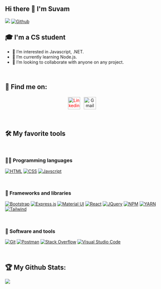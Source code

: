## Hi there 👋 I'm Suvam
![](https://visitor-badge.laobi.icu/badge?page_id=suvamsubedi.suvamsubedi) [![Github](https://img.shields.io/github/followers/suvamsubedi?label=Followers&logo=Github)](https://github.com/suvamsubedi)




## 🎓 I'm a CS student
- 👀 I’m interested in Javascript, .NET.
- 🌱 I’m currently learning Node.js. 
- 👯 I’m looking to collaborate with anyone on any project.

<br/>

## :email: Find me on:

<p align="center">
 <a href="https://www.linkedin.com/in/suvam-subedi-1b97361a7/" target="_blank" rel="noopener noreferrer"> <img src="https://img.icons8.com/external-justicon-flat-justicon/2x/external-linkedin-social-media-justicon-flat-justicon.png" alt="Linkedin" height="40" style="vertical-align:top; margin:4px; color:#FF0000" ></a>
 <a href="suvamsubedi@gmail.com"> <img src="https://1000logos.net/wp-content/uploads/2021/05/Gmail-logo-500x281.png" alt="Gmail" height="40" style="vertical-align:top; margin:4px"></a> 
</p>
<br/>

## 🛠️ My favorite tools
<br/>

### 👨‍💻 Programming languages

<p>
     <a href="https://github.com/search?q=user%3suvamsubedi+language%3Ahtml"><img alt="HTML" src="https://img.shields.io/badge/html5-%23E34F26.svg?style=for-the-badge&logo=html5&logoColor=white"></a>
    <a href="https://github.com/search?q=user%3suvamsubedi+language%3Acss"><img alt="CSS" src="https://img.shields.io/badge/css3-%231572B6.svg?style=for-the-badge&logo=css3&logoColor=white"></a>
    <a href="https://github.com/search?q=user%3suvamsubedi+language%3Apython"><img alt="Javscript" src="https://img.shields.io/badge/Javascript-3670A0?style=for-the-badge&logo=Javascript&logoColor=ffdd54"></a>
    
</p>
<br />

### 🧰 Frameworks and libraries

<p>
   <a href="#"><img alt="Bootstrap" src="https://img.shields.io/badge/bootstrap-%23563D7C.svg?style=for-the-badge&logo=bootstrap&logoColor=white"></a>
    <a href="#"><img alt="Express.js" src="https://img.shields.io/badge/express.js-%23404d59.svg?style=for-the-badge&logo=express&logoColor=%2361DAFB"></a>
    <a href="#"><img alt="Material UI" src="https://img.shields.io/badge/MUI-%230081CB.svg?style=for-the-badge&logo=material-ui&logoColor=white"></a>
    <a href="#"><img alt="React" src="https://img.shields.io/badge/react-%2320232a.svg?style=for-the-badge&logo=react&logoColor=%2361DAFB"></a>
    <a href="#"><img alt="JQuery" src="https://img.shields.io/badge/jquery-%230769AD.svg?style=for-the-badge&logo=jquery&logoColor=white"></a>
    <a href="#"><img alt="NPM" src="https://img.shields.io/badge/NPM-%23000000.svg?style=for-the-badge&logo=npm&logoColor=white"></a>
     <a href="#"><img alt="YARN " src="https://img.shields.io/badge/yarn-%232C8EBB.svg?style=for-the-badge&logo=yarn&logoColor=white"></a>
    <a href="#"><img alt="Tailwind" src="https://img.shields.io/badge/tailwindcss-%2338B2AC.svg?style=for-the-badge&logo=tailwind-css&logoColor=white"></a>
 
</p>
<br />


### 🔧 Software and tools

<p>
  <a href="#"><img alt="Git" src="https://img.shields.io/badge/git-%23F05033.svg?style=for-the-badge&logo=git&logoColor=white"></a>
    <a href="#"><img alt="Postman" src="https://img.shields.io/badge/Postman-FF6C37?style=for-the-badge&logo=postman&logoColor=white"></a>
    <a href="#"><img alt="Stack Overflow" src="https://img.shields.io/badge/-Stackoverflow-FE7A16?style=for-the-badge&logo=stack-overflow&logoColor=white"></a>
    <a href="#"><img alt="Visual Studio Code" src="https://img.shields.io/badge/Visual%20Studio%20Code-0078d7.svg?style=for-the-badge&logo=visual-studio-code&logoColor=white"></a>
</p>
<br />



## :trophy: My Github Stats:

<a href="https://github-readme-stats.vercel.app/api/top-langs/?username=suvamsubedi&hide=php&theme=tokyonight">
  <img align="left" src="https://github-readme-stats.vercel.app/api/top-langs/?username=suvamsubedi&hide=php&theme=tokyonight" />
</a>
</div>



[mail]: suvamsubedi@gmail.com
[linkedin]: https://www.linkedin.com/in/suvam-subedi-1b97361a7/
